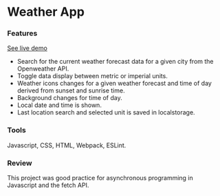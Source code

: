 # Weather App

### Features

[See live demo](https://akhantz250.github.io/odin-weather-app/)

- Search for the current weather forecast data for a given city from the Openweather API.
- Toggle data display between metric or imperial units.
- Weather icons changes for a given weather forecast and time of day derived from sunset and sunrise time.
- Background changes for time of day.
- Local date and time is shown.
- Last location search and selected unit is saved in localstorage.

### Tools

Javascript, CSS, HTML, Webpack, ESLint.

### Review

This project was good practice for asynchronous programming in Javascript and the fetch API.
